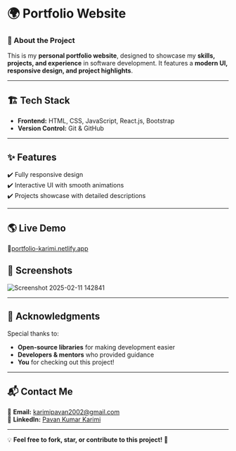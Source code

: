 # 🌍 Portfolio Website  

### 🚀 About the Project  
This is my **personal portfolio website**, designed to showcase my **skills, projects, and experience** in software development. It features a **modern UI, responsive design, and project highlights**.  

---

## 🏗 Tech Stack  
- **Frontend:** HTML, CSS, JavaScript, React.js, Bootstrap  
- **Version Control:** Git & GitHub  

---

## ✨ Features  
✔️ Fully responsive design  
✔️ Interactive UI with smooth animations  
✔️ Projects showcase with detailed descriptions  

---

## 🌎 Live Demo  
🔗[portfolio-karimi.netlify.app](https://portfolio-karimi.netlify.app/)

## 📸 Screenshots  

![Screenshot 2025-02-11 142841](https://github.com/user-attachments/assets/0a0a18f3-673d-453a-be27-1aa0db3cc798)


---


## 📢 Acknowledgments  
Special thanks to:  
- **Open-source libraries** for making development easier  
- **Developers & mentors** who provided guidance  
- **You** for checking out this project!  

---

## 📬 Contact Me  
📧 **Email:** karimipavan2002@gmail.com  
🔗 **LinkedIn:** [Pavan Kumar Karimi](https://www.linkedin.com/in/pavan-kumar-karimi-2338852a2/)  

---

💡 **Feel free to fork, star, or contribute to this project!** 🚀  

